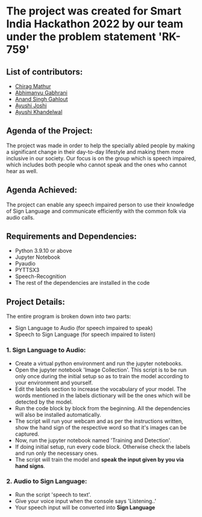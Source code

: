 # The project was created for Smart India Hackathon 2022 by our team under the problem statement 'RK-759'
## List of contributors:
- <a href = "https://github.com/mchirag2002"> Chirag Mathur</a>
- <a href = "https://github.com/undextered"> Abhimanyu Gabhrani</a>
- <a href = "https://github.com/anandgahlout0508"> Anand Singh Gahlout</a>
- <a href = "https://github.com/mchirag2002"> Ayushi Joshi</a>
- <a href = "https://github.com/mchirag2002"> Ayushi Khandelwal</a>

## Agenda of the Project:
The project was made in order to help the specially abled people by making a significant change in their day-to-day lifestyle and making them more inclusive in our society. Our focus is on the group which is speech impaired, which includes both people who cannot speak and the ones who cannot hear as well.
<br>

## Agenda Achieved:

The project can enable any speech impaired person to use their knowledge of Sign Language and communicate efficiently with the common folk via audio calls.<br>

## Requirements and Dependencies:
- Python 3.9.10 or above
- Jupyter Notebook
- Pyaudio
- PYTTSX3
- Speech-Recognition
- The rest of the dependencies are installed in the code

## Project Details:

The entire program is broken down into two parts:
- Sign Language to Audio (for speech impaired to speak)
- Speech to Sign Language (for speech impaired to listen)

### 1. Sign Language to Audio:

 - Create a virtual python environment and run the jupyter notebooks.
 - Open the jupyter notebook 'Image Collection'. This script is to be run only once during the initial setup so as to train the model according to your environment and yourself.
 - Edit the labels section to increase the vocabulary of your model. The words mentioned in the labels dictionary will be the ones which will be detected by the model.
 - Run the code block by block from the beginning. All the dependencies will also be installed automatically.
 - The script will run your webcam and as per the instructions written, show the hand sign of the respective word so that it's images can be captured.
 - Now, run the jupyter notebook named 'Training and Detection'.
 - If doing initial setup, run every code block. Otherwise check the labels and run only the necessary ones.
 - The script will train the model and <b>speak the input given by you via hand signs</b>.

### 2. Audio to Sign Language:

 - Run the script 'speech to text'.
 - Give your voice input when the console says 'Listening..'
 - Your speech input will be converted into <b>Sign Language</b>
